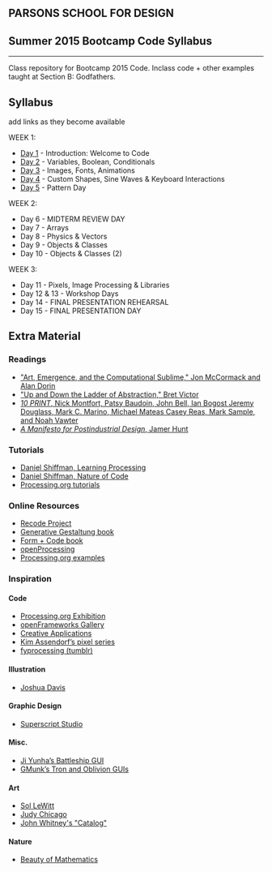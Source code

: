 ## PARSONS SCHOOL FOR DESIGN
## Summer 2015 Bootcamp Code Syllabus
-------------------------------------------------------------------

Class repository for Bootcamp 2015 Code. Inclass code + other examples taught at Section B: Godfathers.


## Syllabus

add links as they become available

WEEK 1:

* [Day 1](https://github.com/umisyam/Godfathers_BC15_code/tree/master/Day%201) - Introduction: Welcome to Code
* [Day 2](https://github.com/umisyam/Godfathers_BC15_code/tree/master/Day%202) - Variables, Boolean, Conditionals
* [Day 3](https://github.com/umisyam/Godfathers_BC15_code/tree/master/Day%203) - Images, Fonts, Animations
* [Day 4](https://github.com/umisyam/Godfathers_BC15_code/tree/master/Day%204) - Custom Shapes, Sine Waves & Keyboard Interactions
* [Day 5](https://github.com/umisyam/Godfathers_BC15_code/tree/master/Day%205) - Pattern Day

WEEK 2:

* Day 6 - MIDTERM REVIEW DAY
* Day 7 - Arrays
* Day 8 - Physics & Vectors
* Day 9 - Objects & Classes
* Day 10 - Objects & Classes (2)

WEEK 3:

* Day 11 - Pixels, Image Processing & Libraries
* Day 12 & 13 - Workshop Days
* Day 14 - FINAL PRESENTATION REHEARSAL
* Day 15 - FINAL PRESENTATION DAY


## Extra Material
### Readings
* ["Art, Emergence, and the Computational Sublime," Jon McCormack and Alan Dorin](http://www.csse.monash.edu.au/~jonmc/research/Papers/art-2it.pdf?q=emergence)
* ["Up and Down the Ladder of Abstraction," Bret Victor](http://worrydream.com/LadderOfAbstraction/)
* [*10 PRINT*, Nick Montfort, Patsy Baudoin, John Bell, Ian Bogost
Jeremy Douglass, Mark C. Marino, Michael Mateas
Casey Reas, Mark Sample, and Noah Vawter](http://10print.org/)
* [*A Manifesto for Postindustrial Design*, Jamer Hunt](http://dcrit.sva.edu/view/readingroom/a-manifesto-for-postindustrial-design/)

### Tutorials
* [Daniel Shiffman, Learning Processing](http://www.learningprocessing.com)
* [Daniel Shiffman, Nature of Code](http://natureofcode.com/book)
* [Processing.org tutorials](http://processing.org/tutorials)

### Online Resources
* [Recode Project](http://recodeproject.com)
* [Generative Gestaltung book](http://www.generative-gestaltung.de/code)
* [Form + Code book](http://formandcode.com/code-examples)
* [openProcessing](http://openprocessing.org)
* [Processing.org examples](http://processing.org/examples/)

### Inspiration
#### Code
* [Processing.org Exhibition](http://processing.org/exhibition)
* [openFrameworks Gallery](http://openframeworks.cc/gallery)
* [Creative Applications](http://www.creativeapplications.net)
* [Kim Assendorf’s pixel series](http://kimasendorf.com/)
* [fyprocessing (tumblr)](http://fyprocessing.tumblr.com)

#### Illustration
* [Joshua Davis](http://www.joshuadavis.com)

#### Graphic Design
* [Superscript Studio](http://www.super-script.com/v2/fr/super/page/projets/design-graphique/nuits-sonores-2013108)

#### Misc.
* [Ji Yunha’s Battleship GUI](http://jiyunha.com/Battleship)
* [GMunk’s Tron and Oblivion GUIs](http://work.gmunk.com/)

#### Art
* [Sol LeWitt](http://en.wikipedia.org/wiki/Sol_LeWitt)
* [Judy Chicago](http://www.judychicago.com/gallery.php?name=Minimal+Works+Gallery)
* [John Whitney's "Catalog"](https://www.youtube.com/watch?v=TbV7loKp69s)

#### Nature
* [Beauty of Mathematics](https://vimeo.com/77330591)